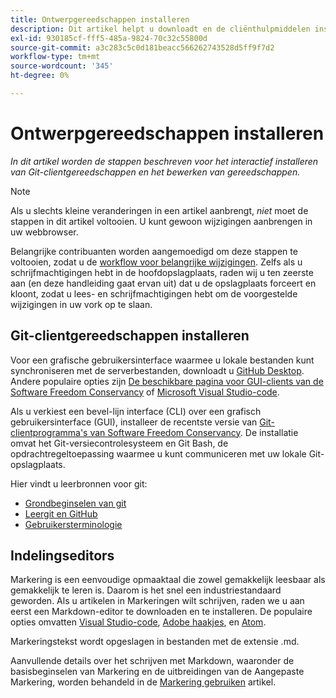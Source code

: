 ```yaml
---
title: Ontwerpgereedschappen installeren
description: Dit artikel helpt u downloadt en de cliënthulpmiddelen installeert u voor Git/GitHub en voor het uitgeven van de dossiers van de Prijsverhoging zult nodig hebben.
exl-id: 930185cf-fff5-485a-9824-70c32c55800d
source-git-commit: a3c283c5c0d181beacc566262743528d5ff9f7d2
workflow-type: tm+mt
source-wordcount: '345'
ht-degree: 0%

---
```


# Ontwerpgereedschappen installeren

*In dit artikel worden de stappen beschreven voor het interactief installeren van Git-clientgereedschappen en het bewerken van gereedschappen.*

>[!NOTE]
>
>Als u slechts kleine veranderingen in een artikel aanbrengt, *niet* moet de stappen in dit artikel voltooien. U kunt gewoon wijzigingen aanbrengen in uw webbrowser.
>
>Belangrijke contribuanten worden aangemoedigd om deze stappen te voltooien, zodat u de [workflow voor belangrijke wijzigingen](local-repo.md). Zelfs als u schrijfmachtigingen hebt in de hoofdopslagplaats, raden wij u ten zeerste aan (en deze handleiding gaat ervan uit) dat u de opslagplaats forceert en kloont, zodat u lees- en schrijfmachtigingen hebt om de voorgestelde wijzigingen in uw vork op te slaan.

## Git-clientgereedschappen installeren

Voor een grafische gebruikersinterface waarmee u lokale bestanden kunt synchroniseren met de serverbestanden, downloadt u [GitHub Desktop](https://desktop.github.com/). Andere populaire opties zijn [De beschikbare pagina voor GUI-clients van de Software Freedom Conservancy](https://git-scm.com/downloads/guis) of [Microsoft Visual Studio-code](https://www.visualstudio.com/products/code-vs.aspx).

Als u verkiest een bevel-lijn interface (CLI) over een grafisch gebruikersinterface (GUI), installeer de recentste versie van [Git-clientprogramma&#39;s van Software Freedom Conservancy](https://git-scm.com/downloads). De installatie omvat het Git-versiecontrolesysteem en Git Bash, de opdrachtregeltoepassing waarmee u kunt communiceren met uw lokale Git-opslagplaats.

Hier vindt u leerbronnen voor git:

* [Grondbeginselen van git](https://git-scm.com/book/en/v2/Getting-Started-Git-Basics)
* [Leergit en GitHub](https://help.github.com/articles/good-resources-for-learning-git-and-github/)
* [Gebruikersterminologie](https://help.github.com/articles/github-glossary)

## Indelingseditors

Markering is een eenvoudige opmaaktaal die zowel gemakkelijk leesbaar als gemakkelijk te leren is. Daarom is het snel een industriestandaard geworden. Als u artikelen in Markeringen wilt schrijven, raden we u aan eerst een Markdown-editor te downloaden en te installeren. De populaire opties omvatten [Visual Studio-code](https://code.visualstudio.com/), [Adobe haakjes](https://brackets.io), en [Atom](https://atom.io).

Markeringstekst wordt opgeslagen in bestanden met de extensie .md.

Aanvullende details over het schrijven met Markdown, waaronder de basisbeginselen van Markering en de uitbreidingen van de Aangepaste Markering, worden behandeld in de [Markering gebruiken](../writing-essentials/markdown.md) artikel.

<!--
## Adobe Docs Authoring Pack

Install the Docs Authoring Pack. This set of extensions includes basic authoring assistance for help when writing Markdown, and a preview feature, so that you can see what the Markdown looks like in the style of the docs.adobe.com site.

Link when available
-->

